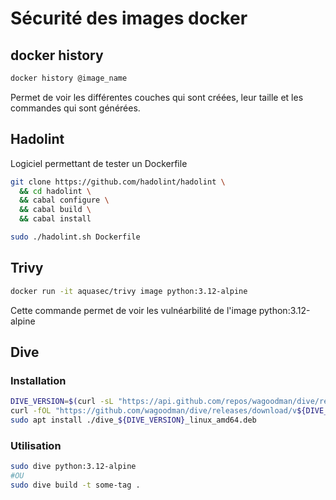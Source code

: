 # Sécurité des images docker
## docker history
```bash
docker history @image_name
```
Permet de voir les différentes couches qui sont créées, leur taille et les commandes qui sont générées.

## Hadolint
Logiciel permettant de tester un Dockerfile
```bash
git clone https://github.com/hadolint/hadolint \
  && cd hadolint \
  && cabal configure \
  && cabal build \
  && cabal install

sudo ./hadolint.sh Dockerfile
```

## Trivy
```bash
docker run -it aquasec/trivy image python:3.12-alpine
```
Cette commande permet de voir les vulnéarbilité de l'image python:3.12-alpine

## Dive
### Installation
```bash
DIVE_VERSION=$(curl -sL "https://api.github.com/repos/wagoodman/dive/releases/latest" | grep '"tag_name":' | sed -E 's/.*"v([^"]+)".*/\1/')
curl -fOL "https://github.com/wagoodman/dive/releases/download/v${DIVE_VERSION}/dive_${DIVE_VERSION}_linux_amd64.deb"
sudo apt install ./dive_${DIVE_VERSION}_linux_amd64.deb
```

### Utilisation
```bash
sudo dive python:3.12-alpine
#OU
sudo dive build -t some-tag .
```
